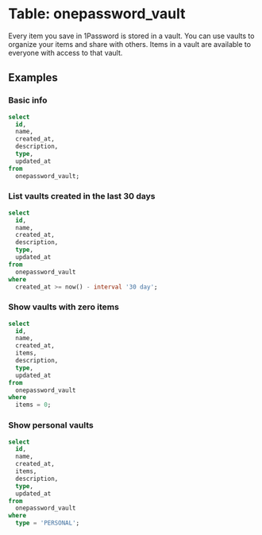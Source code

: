 # Table: onepassword_vault

Every item you save in 1Password is stored in a vault. You can use vaults to organize your items and share with others. Items in a vault are available to everyone with access to that vault.

## Examples

### Basic info

```sql
select
  id,
  name,
  created_at,
  description,
  type,
  updated_at
from
  onepassword_vault;
```

### List vaults created in the last 30 days

```sql
select
  id,
  name,
  created_at,
  description,
  type,
  updated_at
from
  onepassword_vault
where
  created_at >= now() - interval '30 day';
```

### Show vaults with zero items

```sql
select
  id,
  name,
  created_at,
  items,
  description,
  type,
  updated_at
from
  onepassword_vault
where
  items = 0;
```

### Show personal vaults

```sql
select
  id,
  name,
  created_at,
  items,
  description,
  type,
  updated_at
from
  onepassword_vault
where
  type = 'PERSONAL';
```

